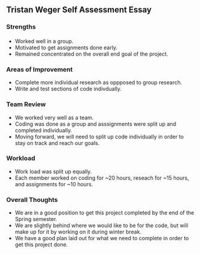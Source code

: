 ## Tristan Weger Self Assessment Essay

### Strengths
#### 
  - Worked well in a group.
  - Motivated to get assignments done early.
  - Remained concentrated on the overall end goal of the project.
### Areas of Improvement
  - Complete more individual research as oppposed to group research.
  - Write and test sections of code indivdually.
### Team Review
  - We worked very well as a team.
  - Coding was done as a group and asssignments were split up and completed individually.
  - Moving forward, we will need to split up code individually in order to stay on track and reach our goals.
### Workload
  - Work load was split up equally.
  - Each member worked on coding for ~20 hours, reseach for ~15 hours, and assignments for ~10 hours.
### Overall Thoughts
  - We are in a good position to get this project completed by the end of the Spring semester.
  - We are slightly behind where we would like to be for the code, but will make up for it by working on it during winter break.
  - We have a good plan laid out for what we need to complete in order to get this project done.
